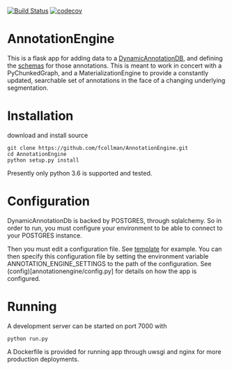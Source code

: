 [![Build Status](https://travis-ci.org/seung-lab/AnnotationEngine.svg?branch=master)](https://travis-ci.org/seung-lab/AnnotationEngine)
[![codecov](https://codecov.io/gh/seung-lab/AnnotationEngine/branch/master/graph/badge.svg)](https://codecov.io/gh/seung-lab/AnnotationEngine)

# AnnotationEngine
This is a flask app for adding data to a [DynamicAnnotationDB](https://github.com/seung-lab/DynamicAnnotationDb), and defining the [schemas](annotationengine/schemas) for those annotations.  This is meant to work in concert with a PyChunkedGraph, and a MaterializationEngine to provide a constantly updated, searchable set of annotations in the face of a changing underlying segmentation.   

# Installation
download and install source
```
git clone https://github.com/fcollman/AnnotationEngine.git
cd AnnotationEngine
python setup.py install
```
Presently only python 3.6 is supported and tested.

# Configuration
DynamicAnnotationDb is backed by POSTGRES, through sqlalchemy. So in order to run, you must configure your environment to be able to connect to your POSTGRES instance.

Then you must edit a configuration file.  See [template](annotationengine/instance/dev_config.py) for example.  You can then specify this configuration file by setting the environment variable ANNOTATION_ENGINE_SETTINGS to the path of the configuration. See (config)[annotationengine/config.py] for details on how the app is configured.

# Running
A development server can be started on port 7000 with
```
python run.py
```

A Dockerfile is provided for running app through uwsgi and nginx for more production deployments. 

